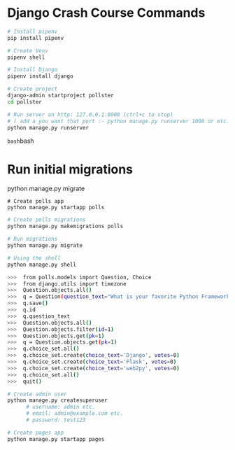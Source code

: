 # Django Crash Course Commands

```bash
# Install pipenv
pip install pipenv
```
```bash
# Create Venv
pipenv shell
```
```bash
# Install Django
pipenv install django
```
```bash
# Create project
django-admin startproject pollster
cd pollster
```
```bash
# Run server on http: 127.0.0.1:8000 (ctrl+c to stop) 
# ( add a you want that port :- python manage.py runserver 1000 or etc..)
python manage.py runserver
```

```bash```bash
# Run initial migrations
python manage.py migrate
```
# Create polls app
python manage.py startapp polls
```
```bash
# Create polls migrations
python manage.py makemigrations polls
```
```bash
# Run migrations
python manage.py migrate
```
```bash
# Using the shell
python manage.py shell

>>>  from polls.models import Question, Choice
>>>  from django.utils import timezone
>>>  Question.objects.all()
>>>  q = Question(question_text="What is your favorite Python Framework?", pub_date=timezone.now())
>>>  q.save()
>>>  q.id
>>>  q.question_text
>>>  Question.objects.all()
>>>  Question.objects.filter(id=1)
>>>  Question.objects.get(pk=1)
>>>  q = Question.objects.get(pk=1)
>>>  q.choice_set.all()
>>>  q.choice_set.create(choice_text='Django', votes=0)
>>>  q.choice_set.create(choice_text='Flask', votes=0)
>>>  q.choice_set.create(choice_text='web2py', votes=0)
>>>  q.choice_set.all()
>>>  quit()
```
```bash
# Create admin user
python manage.py createsuperuser
      # username: admin etc.
      # email: admin@example.com etc.
      # password: test123
```
```bash
# Create pages app
python manage.py startapp pages
```